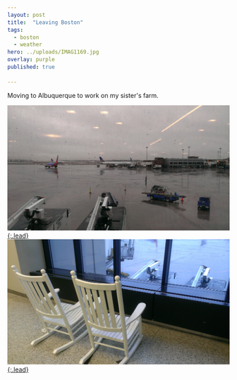 ```yaml
---
layout: post
title:  "Leaving Boston"
tags:
  - boston
  - weather
hero: ../uploads/IMAG1169.jpg
overlay: purple
published: true

---
```


Moving to Albuquerque to work on my sister's farm.

[![Rainy Logan](../uploads/IMAG1169.jpg){:.lead}](../uploads/IMAG1169.jpg)
[![lonely chairs](../uploads/IMAG1170.jpg){:.lead}](../uploads/IMAG1170.jpg)